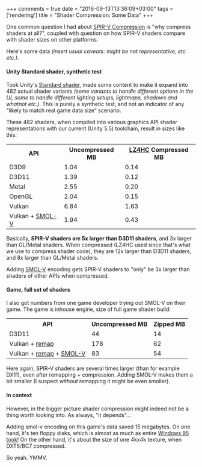 +++
comments = true
date = "2016-09-13T13:36:09+03:00"
tags = ['rendering']
title = "Shader Compression: Some Data"
+++

One common question I had about [SPIR-V Compression](/blog/2016/09/01/SPIR-V-Compression/) is "why compress shaders
at all?", coupled with question on how SPIR-V shaders compare with shader sizes on other platforms.

Here's some data _(insert usual caveats: might be not representative, etc. etc.)_.


#### Unity Standard shader, synthetic test

Took Unity's [Standard shader](https://docs.unity3d.com/Manual/shader-StandardShader.html), made some content
to make it expand into 482 actual shader variants _(some variants to handle different options in the UI,
some to handle different lighting setups, lightmaps, shadows and whatnot etc.)_. This is purely a synthetic
test, and not an indicator of any "likely to match real game data size" scenario.

These 482 shaders, when compiled into various graphics API shader representations with our current (Unity 5.5)
toolchain, result in sizes like this:

<table class="table-cells">
<tr><th>API</th><th>Uncompressed MB</th><th><a href="https://cyan4973.github.io/lz4/">LZ4HC</a> Compressed MB</th></tr>
<tr><td>D3D9</td>	<td class="ar good2">1.04</td>	<td class="ar good3">0.14</td></tr>
<tr><td>D3D11</td>	<td class="ar">1.39</td>	<td class="ar good2">0.12</td></tr>
<tr><td>Metal</td>	<td class="ar bad3">2.55</td>	<td class="ar">0.20</td></tr>
<tr><td>OpenGL</td>	<td class="ar">2.04</td>	<td class="ar">0.15</td></tr>
<tr><td>Vulkan</td>	<td class="ar bad1">6.84</td>	<td class="ar bad1">1.63</td></tr>
<tr><td>Vulkan + <a href="https://github.com/aras-p/smol-v">SMOL-V</a></td>	<td class="ar">1.94</td>	<td class="ar bad3">0.43</td></tr>
</table>

Basically, **SPIR-V shaders are 5x larger than D3D11 shaders**, and 3x larger than GL/Metal shaders. When
compressed (LZ4HC used since that's what we use to compress shader code), they are 12x larger
than D3D11 shaders, and 8x larger than GL/Metal shaders.

Adding [SMOL-V](https://github.com/aras-p/smol-v) encoding gets SPIR-V shaders to "only" be 3x larger than
shaders of other APIs when compressed.


#### Game, full set of shaders


I also got numbers from one game developer trying out SMOL-V on their game. The game is inhouse engine, size of
full game shader build:

<table class="table-cells">
<tr><th>API</th><th>Uncompressed MB</th><th>Zipped MB</th></tr>
<tr><td>D3D11</td>	<td class="ar good3">44</td>	<td class="ar good3">14</td></tr>
<tr><td>Vulkan + <a href="https://github.com/KhronosGroup/glslang/blob/master/README-spirv-remap.txt">remap</a></td>	<td class="ar bad1">178</td>	<td class="ar bad1">62</td></tr>
<tr><td>Vulkan + <a href="https://github.com/KhronosGroup/glslang/blob/master/README-spirv-remap.txt">remap</a> + <a href="https://github.com/aras-p/smol-v">SMOL-V</a></td>	<td class="ar bad3">83</td>	<td class="ar bad3">54</td></tr>
</table>

Here again, SPIR-V shaders are several times larger (than for example DX11), even after remapping + compression.
Adding SMOL-V makes them a bit smaller (I suspect _without_ remapping it might be even smoller).


#### In context

However, in the bigger picture shader compression might indeed not be a thing worth looking into. As always,
"it depends"...

Adding smol-v encoding on this game's data saved 15 megabytes. On one hand, it's ten floppy disks,
which is almost as much as entire
[Windows 95 took](https://blogs.msdn.microsoft.com/oldnewthing/20050819-10/?p=34513)! On the other hand, it's about
the size of one 4kx4k texture, when DXT5/BC7 compressed.

So yeah. YMMV.

